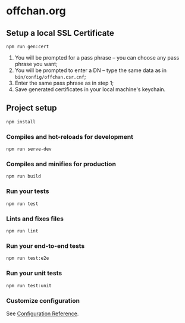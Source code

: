 # offchan.org

## Setup a local SSL Certificate

```
npm run gen:cert
```

1. You will be prompted for a pass phrase – you can choose any pass phrase you want;
2. You will be prompted to enter a DN – type the same data as in `bin/config/offchan.csr.cnf`;
3. Enter the same pass phrase as in step 1;
4. Save generated certificates in your local machine's keychain.

## Project setup

```
npm install
```

### Compiles and hot-reloads for development

```
npm run serve-dev
```

### Compiles and minifies for production

```
npm run build
```

### Run your tests

```
npm run test
```

### Lints and fixes files

```
npm run lint
```

### Run your end-to-end tests

```
npm run test:e2e
```

### Run your unit tests

```
npm run test:unit
```

### Customize configuration

See [Configuration Reference](https://cli.vuejs.org/config/).
